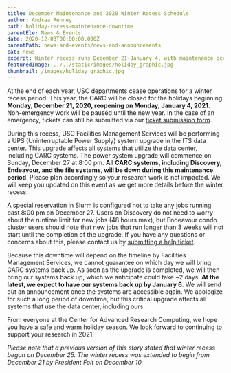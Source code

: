 ```yaml
---
title: December Maintenance and 2020 Winter Recess Schedule
author: Andrea Renney
path: holiday-recess-maintenance-downtime
parentEle: News & Events
date: 2020-12-03T00:00:00.000Z
parentPath: news-and-events/news-and-announcements
cat: news
excerpt: Winter recess runs December 21-January 4, with maintenance occuring from December 27
featuredImage: ../../static/images/holiday_graphic.jpg
thumbnail: /images/holiday_graphic.jpg
---
```


At the end of each year, USC departments cease operations for a winter recess period. This year, the CARC will be closed for the holidays beginning **Monday, December 21, 2020, reopening on Monday, January 4, 2021**. Non-emergency work will be paused until the new year. In the case of an emergency, tickets can still be submitted via our [ticket submission form](/user-information/ticket-submission).

During this recess, USC Facilities Management Services will be performing a UPS (Uninterruptable Power Supply) system upgrade in the ITS data center. This upgrade affects all systems that utilize the data center, including CARC systems. The power system upgrade will commence on Sunday, December 27 at 8:00 pm. **All CARC systems, including Discovery, Endeavour, and the file systems, will be down during this maintenance period**. Please plan accordingly so your research work is not impacted. We will keep you updated on this event as we get more details before the winter recess.
 
A special reservation in Slurm is configured not to take any jobs running past 8:00 pm on December 27. Users on Discovery do not need to worry about the runtime limit for new jobs (48 hours max), but Endeavour condo cluster users should note that new jobs that run longer than 3 weeks will not start until the completion of the upgrade. If you have any questions or concerns about this, please contact us by [submitting a help ticket](/user-information/ticket-submission).

Because this downtime will depend on the timeline by Facilities Management Services, we cannot guarantee on which day we will bring CARC systems back up. As soon as the upgrade is completed, we will then bring our systems back up, which we anticipate could take ~2 days. **At the latest, we expect to have our systems back up by January 6**. We will send out an announcement once the systems are accessible again. We apologize for such a long period of downtime, but this critical upgrade affects all systems that use the data center, including ours.

From everyone at the Center for Advanced Research Computing, we hope you have a safe and warm holiday season. We look forward to continuing to support your research in 2021!

*Please note that a previous version of this story stated that winter recess began on December 25. The winter recess was extended to begin from December 21 by President Folt on December 10.*
